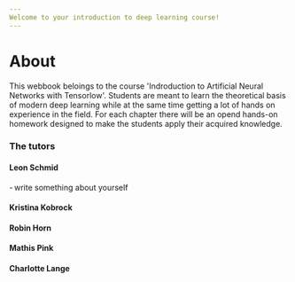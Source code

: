 ```yaml
---
Welcome to your introduction to deep learning course!
---
```


# About

This webbook beloings to the course 'Indroduction to Artificial Neural Networks with Tensorlow'. Students are meant to learn the theoretical basis of modern deep learning while at the same time getting a lot of hands on experience in the field. 
For each chapter there will be an opend hands-on homework designed to make the students apply their acquired knowledge. 



### The tutors

#### Leon Schmid
- write something about yourself

#### Kristina Kobrock
#### Robin Horn
#### Mathis Pink
#### Charlotte Lange




